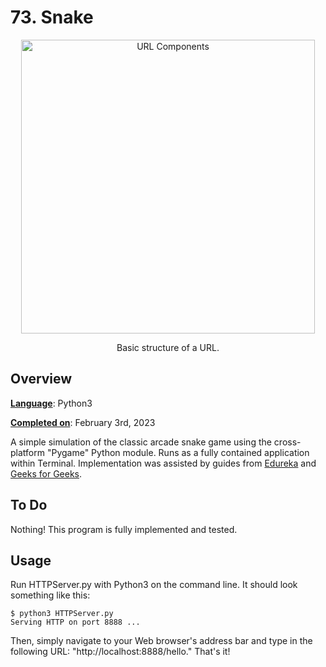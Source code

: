 # 73. Snake

<p align="center">
<img width="470" alt="URL Components" src="https://user-images.githubusercontent.com/60162813/216759892-ac169158-87a1-4542-9780-50646e4b094b.png"> 
</p>

<p align="center">
    Basic structure of a URL. 
</p>

## Overview 

<ins>__Language__</ins>: Python3  

<ins>__Completed on__</ins>: February 3rd, 2023

A simple simulation of the classic arcade snake game using the cross-platform "Pygame" Python module. Runs as a fully contained application within Terminal. Implementation was assisted by guides from [Edureka](https://www.edureka.co/blog/snake-game-with-pygame/) and [Geeks for Geeks](https://www.geeksforgeeks.org/snake-game-in-python-using-pygame-module/).


## To Do

Nothing! This program is fully implemented and tested.

## Usage

Run HTTPServer.py with Python3 on the command line. It should look something like this:

```
$ python3 HTTPServer.py
Serving HTTP on port 8888 ... 
```

Then, simply navigate to your Web browser's address bar and type in the following URL: "http://localhost:8888/hello." That's it!
